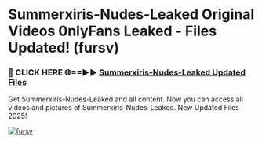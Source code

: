 # Summerxiris-Nudes-Leaked Original Videos 0nlyFans Leaked - Files Updated! (fursv)

<h3>🔴 CLICK HERE 🌐==►► <a href="https://tinyurl.com/5h6xmrr3" rel="nofollow">Summerxiris-Nudes-Leaked Updated Files</a></h3>

Get Summerxiris-Nudes-Leaked and all content. Now you can access all videos and pictures of Summerxiris-Nudes-Leaked. New Updated Files 2025!

[![fursv](https://i.imgur.com/KVD873Z.gif)](https://tinyurl.com/5h6xmrr3)
